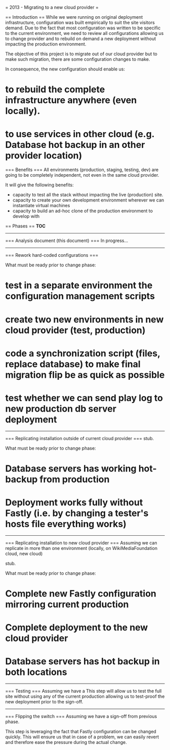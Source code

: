 = 2013 - Migrating to a new cloud provider =

== Introduction ==
While we were running on original deployment infrastructure, configuration was built empirically to suit the site visitors demand. Due to the fact that most configuration was written to be specific to the current environment, we need to review all configurations allowing us to change provider and to rebuild on demand a new deployment without impacting the production environment.

The objective of this project is to migrate out of our cloud provider but to make such migration, there are some configuration changes to make.

In consequence, the new configuration should enable us:
# to rebuild the complete infrastructure anywhere (even locally).
# to use services in other cloud (e.g. Database hot backup in an other provider location) 

=== Benefits ===
All environments (production, staging, testing, dev) are going to be completely independent, not even in the same cloud provider.

It will give the following benefits:
* capacity to test all the stack without impacting the live (production) site.
* capacity to create your own development environment wherever we can instantiate virtual machines
* capacity to build an ad-hoc clone of the production environment to develop with

== Phases ==
__TOC__


----

=== Analysis document (this document) ===
In progress...


----
=== Rework hard-coded configurations ===

What must be ready prior to change phase:
# test in a separate environment the configuration management scripts
# create two new environments in new cloud provider (test, production)
# code a synchronization script (files, replace database) to make final migration flip be as quick as possible
# test whether we can send play log to new production db server deployment


----
=== Replicating installation outside of current cloud provider ===
stub.

What must be ready prior to change phase:
# Database servers has working hot-backup from production
# Deployment works fully without Fastly (i.e. by changing a tester's hosts file everything works)


----
=== Replicating installation to new cloud provider ===
Assuming we can replicate in more than one environment (locally, on WikiMediaFoundation cloud, new cloud)

stub.

What must be ready prior to change phase:
# Complete new Fastly configuration mirroring current production
# Complete deployment to the new cloud provider
# Database servers has hot backup in both locations


----
=== Testing ===
Assuming we have a 
This step will allow us to test the full site without using any of the current production allowing us to test-proof the new deployment prior to the sign-off.


----
=== Flipping the switch ===
Assuming we have a sign-off from previous phase.

This step is leveraging the fact that Fastly configuration can be changed quickly. This will ensure us that in case of a problem, we can easily revert and therefore ease the pressure during the actual change.